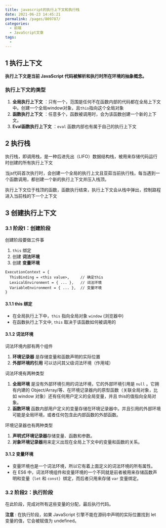 ```yaml
---
title: javascript的执行上下文和执行栈
date: 2021-06-23 14:45:21
permalink: /pages/809787/
categories:
  - 前端
  - JavaScript文章
tags:
  - 
---
```


## 1 执行上下文

**执行上下文是当前 JavaScript 代码被解析和执行时所在环境的抽象概念。**

### 执行上下文的类型

1. **全局执行上下文** ：只有一个，范围是任何不在函数内部的代码都在全局上下文中。创建一个全局window对象，且`this`指向这个全局对象
2. **函数执行上下文** ：任意多个，函数被调用时，会为该函数创建一个新的上下文。
3. **Eval函数执行上下文** ：`eval` 函数内部也有属于自己的执行上下文

## 2 执行栈

执行栈，即调用栈，是一种后进先出（LIFO）数据结构栈，被用来存储代码运行时创建的所有执行上下文

当js代码首次执行时，会创建一个全局的执行上文且亚茹当前执行栈，每当遇到一个函数调用，都创建一个新的执行上下文并压入栈顶。

执行上下文位于栈顶的函数，函数执行结束，执行上下文会从栈中弹出，控制路程进入当前栈的下一个上下文

## 3 创建执行上下文

### 3.1 阶段1：创建阶段

创建阶段要做三件事

1. `this` 绑定
2. 创建 **词法环境** 
3. 创建 **变量环境**

```
ExecutionContext = {  
  ThisBinding = <this value>,     // 确定this 
  LexicalEnvironment = { ... },   // 词法环境
  VariableEnvironment = { ... },  // 变量环境
}
```
#### 3.1.1 this 绑定

- 在全局执行上下中，`this` 指向全局对象 `window` (浏览器中)
- 在函数执行上下文中, `this` 取决于该函数如何被调用的

#### 3.1.2 词法环境

词法环境内部有两个组件
1. **环境记录器** 是存储变量和函数声明的实际位置
2. **外部环境的引用** 可以访问其父级词法环境（作用域）

词法环境有两种类型
1. **全局环境** 是没有外部环境引用的词法环境，它的外部环境引用是 `null` 。它拥有内建的 Object/Array/等、在环境记录器内的原型函数（关联全局对象，比如 window 对象）还有任何用户定义的全局变量，并且 this的值指向全局对象。
2. **函数环境** 函数内部用户定义的变量存储在环境记录器中。并且引用的外部环境可能是全局环境，或者任何包含此内部函数的外部函数。

环境记录器也有两种类型
1. **声明式环境记录器**存储变量、函数和参数。
2. **对象环境记录器**用来定义出现在全局上下文中的变量和函数的关系。

#### 3.1.2 变量环境

- 变量环境也是一个词法环境，所以它有着上面定义的词法环境的所有属性。
- 在 ES6 中，词法环境组件和变量环境的一个不同就是前者被用来存储函数声明和变量（`let` 和 `const`）绑定，而后者只用来存储 `var` 变量绑定。

### 3.2 阶段2：执行阶段

在此阶段，完成对所有这些变量的分配，最后执行代码。

**注意** : 在执行阶段，如果 JavaScript 引擎不能在源码中声明的实际位置找到 let 变量的值，它会被赋值为 undefined。
